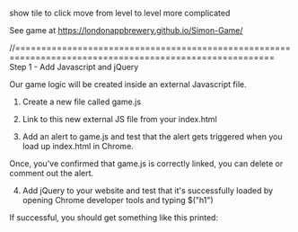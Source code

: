 show tile to click
move from level to level
more complicated

See game at https://londonappbrewery.github.io/Simon-Game/

//========================================================================================================
Step 1 - Add Javascript and jQuery

Our game logic will be created inside an external Javascript file.

1. Create a new file called game.js

2. Link to this new external JS file from your index.html

3. Add an alert to game.js and test that the alert gets triggered when you load up index.html in Chrome.

Once, you've confirmed that game.js is correctly linked, you can delete or comment out the alert.

4. Add jQuery to your website and test that it's successfully loaded by opening Chrome developer tools and typing $("h1")

If successful, you should get something like this printed:
